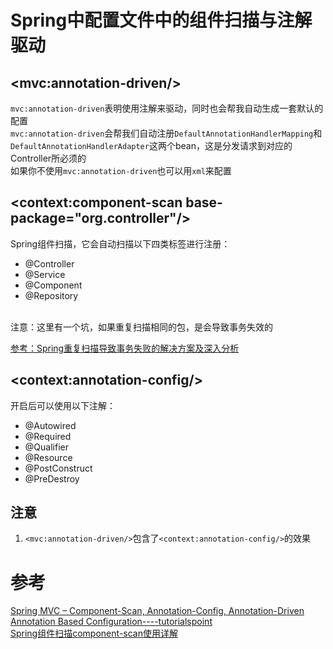 # Spring中配置文件中的组件扫描与注解驱动
## &lt;mvc:annotation-driven/&gt;
`mvc:annotation-driven`表明使用注解来驱动，同时也会帮我自动生成一套默认的配置  
`mvc:annotation-driven`会帮我们自动注册`DefaultAnnotationHandlerMapping`和`DefaultAnnotationHandlerAdapter`这两个bean，这是分发请求到对应的Controller所必须的  
如果你不使用`mvc:annotation-driven`也可以用`xml`来配置 



## <context:component-scan base-package="org.controller"/>
Spring组件扫描，它会自动扫描以下四类标签进行注册：
- @Controller
- @Service
- @Component
- @Repository  
<br/>
注意：这里有一个坑，如果重复扫描相同的包，是会导致事务失效的  

[参考：Spring重复扫描导致事务失败的解决方案及深入分析](http://blog.csdn.net/haoyifen/article/details/51172647)


## &lt;context:annotation-config/&gt;
开启后可以使用以下注解：
- @Autowired
- @Required
- @Qualifier
- @Resource
- @PostConstruct
- @PreDestroy

## 注意
1. `<mvc:annotation-driven/>`包含了`<context:annotation-config/>`的效果

# 参考
[Spring MVC – Component-Scan, Annotation-Config, Annotation-Driven](https://scotch.io/@ethanmillar/spring-mvc-component-scan-annotation-config-annotation-driven)  
[Annotation Based Configuration----tutorialspoint](https://www.tutorialspoint.com/spring/spring_annotation_based_configuration.htm)  
[Spring组件扫描component-scan使用详解](http://blog.csdn.net/yechaodechuntian/article/details/50585368)
